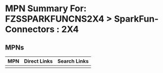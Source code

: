 



# MPN Summary For: FZSSPARKFUNCNS2X4 > SparkFun-Connectors : 2X4

## MPNs
  

|MPN|Direct Links|Search Links|
| :--- | :--- | :--- |
||||
